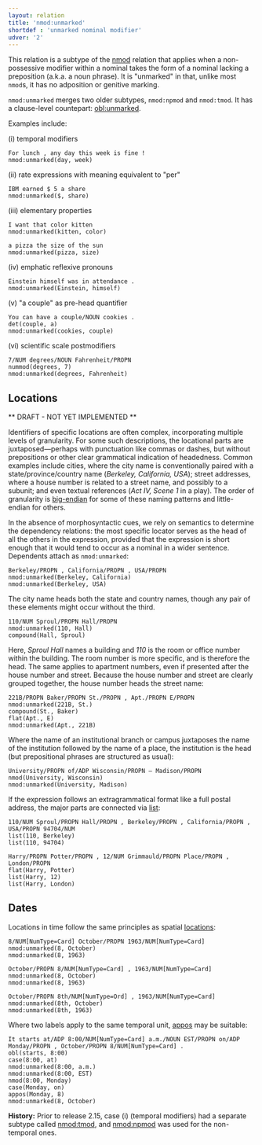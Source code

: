 ```yaml
---
layout: relation
title: 'nmod:unmarked'
shortdef : 'unmarked nominal modifier'
udver: '2'
---
```


This relation is a subtype of the [nmod]() relation that applies
when a non-possessive modifier within a nominal takes the form of a 
nominal lacking a preposition (a.k.a. a noun phrase). It is 
"unmarked" in that, unlike most `nmod`s, it has no adposition or
genitive marking.

`nmod:unmarked` merges two older subtypes, `nmod:npmod` and `nmod:tmod`.
It has a clause-level countepart: [obl:unmarked]().

Examples include:

(i) temporal modifiers

~~~ sdparse
For lunch , any day this week is fine !
nmod:unmarked(day, week)
~~~

(ii) rate expressions with meaning equivalent to "per"

~~~ sdparse
IBM earned $ 5 a share
nmod:unmarked($, share)
~~~

(iii) elementary properties

~~~ sdparse
I want that color kitten
nmod:unmarked(kitten, color)
~~~

~~~ sdparse
a pizza the size of the sun
nmod:unmarked(pizza, size)
~~~

(iv) emphatic reflexive pronouns

~~~ sdparse
Einstein himself was in attendance .
nmod:unmarked(Einstein, himself)
~~~

(v) "a couple" as pre-head quantifier

~~~ sdparse
You can have a couple/NOUN cookies .
det(couple, a)
nmod:unmarked(cookies, couple)
~~~

(vi) scientific scale postmodifiers

~~~ sdparse
7/NUM degrees/NOUN Fahrenheit/PROPN
nummod(degrees, 7)
nmod:unmarked(degrees, Fahrenheit)
~~~

## Locations

** DRAFT - NOT YET IMPLEMENTED **

Identifiers of specific locations are often complex, incorporating multiple levels of granularity.
For some such descriptions, the locational parts are juxtaposed—perhaps with punctuation like commas or dashes, but without prepositions
or other clear grammatical indication of headedness.
Common examples include cities, where the city name is conventionally paired with a state/province/country name (*Berkeley, California, USA*);
street addresses, where a house number is related to a street name, and possibly to a subunit;
and even textual references (*Act IV, Scene 1* in a play).
The order of granularity is [big-endian](https://en.wikipedia.org/wiki/Endianness) for some of these naming patterns and little-endian for others.

In the absence of morphosyntactic cues, we rely on semantics to determine the dependency relations:
the most specific locator serves as the head of all the others in the expression, provided that the
expression is short enough that it would tend to occur as a nominal in a wider sentence.
Dependents attach as `nmod:unmarked`:

~~~ sdparse
Berkeley/PROPN , California/PROPN , USA/PROPN
nmod:unmarked(Berkeley, California)
nmod:unmarked(Berkeley, USA)
~~~

The city name heads both the state and country names, though any pair of these elements
might occur without the third.

~~~ sdparse
110/NUM Sproul/PROPN Hall/PROPN
nmod:unmarked(110, Hall)
compound(Hall, Sproul)
~~~

Here, *Sproul Hall* names a building and *110* is the room or office number within the building.
The room number is more specific, and is therefore the head. The same applies to apartment numbers,
even if presented after the house number and street.
Because the house number and street are clearly grouped together, the house number heads the street name:

~~~ sdparse
221B/PROPN Baker/PROPN St./PROPN , Apt./PROPN E/PROPN
nmod:unmarked(221B, St.)
compound(St., Baker)
flat(Apt., E)
nmod:unmarked(Apt., 221B)
~~~

Where the name of an institutional branch or campus juxtaposes the name of the institution followed by the name of a place, the institution is the head
(but prepositional phrases are structured as usual):

~~~ sdparse
University/PROPN of/ADP Wisconsin/PROPN – Madison/PROPN
nmod(University, Wisconsin)
nmod:unmarked(University, Madison)
~~~

If the expression follows an extragrammatical format like a full postal address, the major parts are connected via [list]():

~~~ sdparse
110/NUM Sproul/PROPN Hall/PROPN , Berkeley/PROPN , California/PROPN , USA/PROPN 94704/NUM
list(110, Berkeley)
list(110, 94704)
~~~

~~~ sdparse
Harry/PROPN Potter/PROPN , 12/NUM Grimmauld/PROPN Place/PROPN , London/PROPN
flat(Harry, Potter)
list(Harry, 12)
list(Harry, London)
~~~

## Dates

Locations in time follow the same principles as spatial [locations](#locations):

~~~ sdparse
8/NUM[NumType=Card] October/PROPN 1963/NUM[NumType=Card]
nmod:unmarked(8, October)
nmod:unmarked(8, 1963)
~~~

~~~ sdparse
October/PROPN 8/NUM[NumType=Card] , 1963/NUM[NumType=Card]
nmod:unmarked(8, October)
nmod:unmarked(8, 1963)
~~~

~~~ sdparse
October/PROPN 8th/NUM[NumType=Ord] , 1963/NUM[NumType=Card]
nmod:unmarked(8th, October)
nmod:unmarked(8th, 1963)
~~~

Where two labels apply to the same temporal unit, [appos]() may be suitable:

~~~ sdparse
It starts at/ADP 8:00/NUM[NumType=Card] a.m./NOUN EST/PROPN on/ADP Monday/PROPN , October/PROPN 8/NUM[NumType=Card] .
obl(starts, 8:00)
case(8:00, at)
nmod:unmarked(8:00, a.m.)
nmod:unmarked(8:00, EST)
nmod(8:00, Monday)
case(Monday, on)
appos(Monday, 8)
nmod:unmarked(8, October)
~~~

**History:** Prior to release 2.15, case (i) (temporal modifiers)
had a separate subtype called [nmod:tmod](), and [nmod:npmod]()
was used for the non-temporal ones.
<!-- Interlanguage links updated Po 11. listopadu 2024, 20:11:06 CET -->
